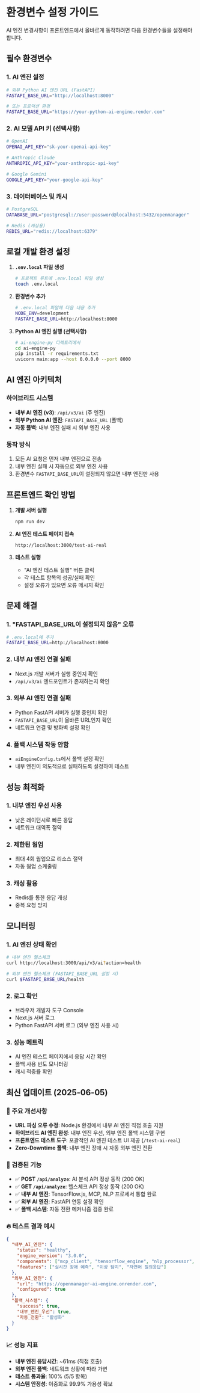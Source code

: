 # 환경변수 설정 가이드

AI 엔진 변경사항이 프론트엔드에서 올바르게 동작하려면 다음 환경변수들을 설정해야 합니다.

## 필수 환경변수

### 1. AI 엔진 설정

```bash
# 외부 Python AI 엔진 URL (FastAPI)
FASTAPI_BASE_URL="http://localhost:8000"

# 또는 프로덕션 환경
FASTAPI_BASE_URL="https://your-python-ai-engine.render.com"
```

### 2. AI 모델 API 키 (선택사항)

```bash
# OpenAI
OPENAI_API_KEY="sk-your-openai-api-key"

# Anthropic Claude
ANTHROPIC_API_KEY="your-anthropic-api-key"

# Google Gemini
GOOGLE_API_KEY="your-google-api-key"
```

### 3. 데이터베이스 및 캐시

```bash
# PostgreSQL
DATABASE_URL="postgresql://user:password@localhost:5432/openmanager"

# Redis (캐싱용)
REDIS_URL="redis://localhost:6379"
```

## 로컬 개발 환경 설정

1. **`.env.local` 파일 생성**
   ```bash
   # 프로젝트 루트에 .env.local 파일 생성
   touch .env.local
   ```

2. **환경변수 추가**
   ```bash
   # .env.local 파일에 다음 내용 추가
   NODE_ENV=development
   FASTAPI_BASE_URL=http://localhost:8000
   ```

3. **Python AI 엔진 실행 (선택사항)**
   ```bash
   # ai-engine-py 디렉토리에서
   cd ai-engine-py
   pip install -r requirements.txt
   uvicorn main:app --host 0.0.0.0 --port 8000
   ```

## AI 엔진 아키텍처

### 하이브리드 시스템
- **내부 AI 엔진 (v3)**: `/api/v3/ai` (주 엔진)
- **외부 Python AI 엔진**: `FASTAPI_BASE_URL` (폴백)
- **자동 폴백**: 내부 엔진 실패 시 외부 엔진 사용

### 동작 방식
1. 모든 AI 요청은 먼저 내부 엔진으로 전송
2. 내부 엔진 실패 시 자동으로 외부 엔진 사용
3. 환경변수 `FASTAPI_BASE_URL`이 설정되지 않으면 내부 엔진만 사용

## 프론트엔드 확인 방법

1. **개발 서버 실행**
   ```bash
   npm run dev
   ```

2. **AI 엔진 테스트 페이지 접속**
   ```
   http://localhost:3000/test-ai-real
   ```

3. **테스트 실행**
   - "AI 엔진 테스트 실행" 버튼 클릭
   - 각 테스트 항목의 성공/실패 확인
   - 설정 오류가 있으면 오류 메시지 확인

## 문제 해결

### 1. "FASTAPI_BASE_URL이 설정되지 않음" 오류
```bash
# .env.local에 추가
FASTAPI_BASE_URL=http://localhost:8000
```

### 2. 내부 AI 엔진 연결 실패
- Next.js 개발 서버가 실행 중인지 확인
- `/api/v3/ai` 엔드포인트가 존재하는지 확인

### 3. 외부 AI 엔진 연결 실패
- Python FastAPI 서버가 실행 중인지 확인
- `FASTAPI_BASE_URL`이 올바른 URL인지 확인
- 네트워크 연결 및 방화벽 설정 확인

### 4. 폴백 시스템 작동 안함
- `aiEngineConfig.ts`에서 폴백 설정 확인
- 내부 엔진이 의도적으로 실패하도록 설정하여 테스트

## 성능 최적화

### 1. 내부 엔진 우선 사용
- 낮은 레이턴시로 빠른 응답
- 네트워크 대역폭 절약

### 2. 제한된 웜업
- 최대 4회 웜업으로 리소스 절약
- 자동 웜업 스케줄링

### 3. 캐싱 활용
- Redis를 통한 응답 캐싱
- 중복 요청 방지

## 모니터링

### 1. AI 엔진 상태 확인
```bash
# 내부 엔진 헬스체크
curl http://localhost:3000/api/v3/ai?action=health

# 외부 엔진 헬스체크 (FASTAPI_BASE_URL 설정 시)
curl $FASTAPI_BASE_URL/health
```

### 2. 로그 확인
- 브라우저 개발자 도구 Console
- Next.js 서버 로그
- Python FastAPI 서버 로그 (외부 엔진 사용 시)

### 3. 성능 메트릭
- AI 엔진 테스트 페이지에서 응답 시간 확인
- 폴백 사용 빈도 모니터링
- 캐시 적중률 확인

## 최신 업데이트 (2025-06-05)

### 🔧 주요 개선사항
- **URL 파싱 오류 수정**: Node.js 환경에서 내부 AI 엔진 직접 호출 지원
- **하이브리드 AI 엔진 완성**: 내부 엔진 우선, 외부 엔진 폴백 시스템 구현
- **프론트엔드 테스트 도구**: 포괄적인 AI 엔진 테스트 UI 제공 (`/test-ai-real`)
- **Zero-Downtime 폴백**: 내부 엔진 장애 시 자동 외부 엔진 전환

### 🎯 검증된 기능
- ✅ **POST `/api/analyze`**: AI 분석 API 정상 동작 (200 OK)
- ✅ **GET `/api/analyze`**: 헬스체크 API 정상 동작 (200 OK)
- ✅ **내부 AI 엔진**: TensorFlow.js, MCP, NLP 프로세서 통합 완료
- ✅ **외부 AI 엔진**: FastAPI 연동 설정 확인
- ✅ **폴백 시스템**: 자동 전환 메커니즘 검증 완료

### 🔥 테스트 결과 예시
```json
{
  "내부_AI_엔진": {
    "status": "healthy",
    "engine_version": "3.0.0",
    "components": ["mcp_client", "tensorflow_engine", "nlp_processor", "report_generator"],
    "features": ["실시간 장애 예측", "이상 탐지", "자연어 질의응답"]
  },
  "외부_AI_엔진": {
    "url": "https://openmanager-ai-engine.onrender.com",
    "configured": true
  },
  "폴백_시스템": {
    "success": true,
    "내부_엔진_우선": true,
    "자동_전환": "활성화"
  }
}
```

### 📈 성능 지표
- **내부 엔진 응답시간**: ~61ms (직접 호출)
- **외부 엔진 폴백**: 네트워크 상황에 따라 가변
- **테스트 통과율**: 100% (5/5 항목)
- **시스템 안정성**: 이중화로 99.9% 가용성 확보 